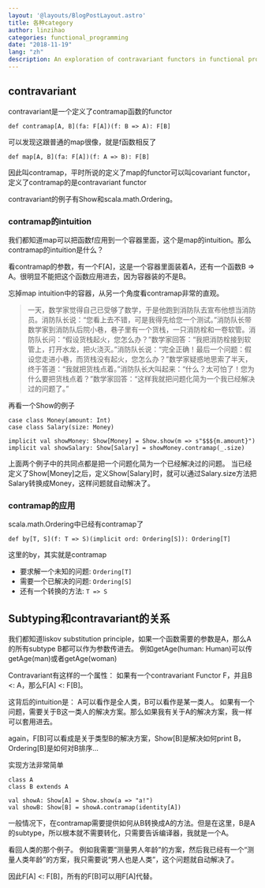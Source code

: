 ```yaml
---
layout: '@layouts/BlogPostLayout.astro'
title: 各种category
author: linzihao
categories: functional_programming
date: "2018-11-19"
lang: "zh"
description: An exploration of contravariant functors in functional programming, explaining their definition, intuition, and practical applications. The post covers the contramap function, compares it with covariant functors, and provides examples using Show and Ordering types in Scala.
---
```


## contravariant
contravariant是一个定义了contramap函数的functor
```
def contramap[A, B](fa: F[A])(f: B => A): F[B]
```
可以发现这跟普通的map很像，就是f函数相反了
```
def map[A, B](fa: F[A])(f: A => B): F[B]
```
因此叫contramap，平时所说的定义了map的functor可以叫covariant functor，定义了contramap的是contravariant functor

contravariant的例子有Show和scala.math.Ordering。

### contramap的intuition
我们都知道map可以把函数f应用到一个容器里面，这个是map的intuition。那么contramap的intuition是什么？

看contramap的参数，有一个F[A]，这是一个容器里面装着A，还有一个函数B => A。很明显不能把这个函数应用进去，因为容器装的不是B。

忘掉map intuition中的容器，从另一个角度看contramap非常的直观。

> 一天，数学家觉得自己已受够了数学，于是他跑到消防队去宣布他想当消防员。消防队长说：“您看上去不错，可是我得先给您一个测试。”消防队长带数学家到消防队后院小巷，巷子里有一个货栈，一只消防栓和一卷软管。消防队长问：“假设货栈起火，您怎么办？”数学家回答：“我把消防栓接到软管上，打开水龙，把火浇灭。”消防队长说：“完全正确！最后一个问题：假设您走进小巷，而货栈没有起火，您怎么办？”数学家疑惑地思索了半天，终于答道：“我就把货栈点着。”消防队长大叫起来：“什么？太可怕了！您为什么要把货栈点着？”数学家回答：“这样我就把问题化简为一个我已经解决过的问题了。”

再看一个Show的例子
```
case class Money(amount: Int)
case class Salary(size: Money)

implicit val showMoney: Show[Money] = Show.show(m => s"$$${m.amount}")
implicit val showSalary: Show[Salary] = showMoney.contramap(_.size)
```

上面两个例子中的共同点都是把一个问题化简为一个已经解决过的问题。
当已经定义了Show[Money]之后，定义Show[Salary]时，就可以通过Salary.size方法把Salary转换成Money，这样问题就自动解决了。

### contramap的应用
scala.math.Ordering中已经有contramap了
```
def by[T, S](f: T => S)(implicit ord: Ordering[S]): Ordering[T]
```
这里的by，其实就是contramap
- 要求解一个未知的问题: `Ordering[T]`
- 需要一个已解决的问题: `Ordering[S]`
- 还有一个转换的方法: `T => S`

## Subtyping和contravariant的关系
我们都知道liskov substitution principle，如果一个函数需要的参数是A，那么A的所有subtype B都可以作为参数传进去。
例如getAge(human: Human)可以传getAge(man)或者getAge(woman)

Contravariant有这样的一个属性：
如果有一个contravariant Functor F，并且B <: A，那么F[A] <: F[B]。

这背后的intuition是：
A可以看作是全人类，B可以看作是某一类人。
如果有一个问题，需要关于B这一类人的解决方案。那么如果我有关于A的解决方案，我一样可以套用进去。

again，F[B]可以看成是关于类型B的解决方案，Show[B]是解决如何print B，Ordering[B]是如何对B排序...

实现方法非常简单
```
class A
class B extends A

val showA: Show[A] = Show.show(a => "a!")
val showB: Show[B] = showA.contramap(identity[A])
```
一般情况下，在contramap需要提供如何从B转换成A的方法。但是在这里，B是A的subtype，所以根本就不需要转化，只需要告诉编译器，我就是一个A。

看回人类的那个例子。
例如我需要“测量男人年龄”的方案，然后我已经有一个“测量人类年龄”的方案，我只需要说“男人也是人类”，这个问题就自动解决了。

因此F[A] <: F[B]，所有的F[B]可以用F[A]代替。